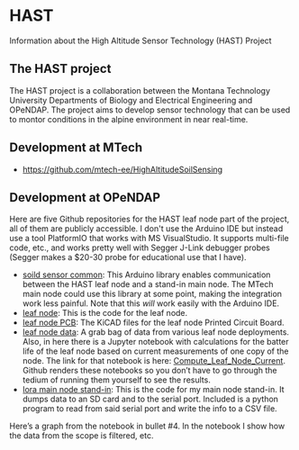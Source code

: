 # HAST
Information about the High Altitude Sensor Technology (HAST) Project

## The HAST project
The HAST project is a collaboration between the Montana Technology University Departments of Biology and Electrical Engineering and OPeNDAP. 
The project aims to develop sensor technology that can be used to montor conditions in the alpine environment in near real-time. 

## Development at MTech
* https://github.com/mtech-ee/HighAltitudeSoilSensing


## Development at OPeNDAP
Here are five Github repositories for the HAST leaf node part of the project, all of them are publicly accessible. I don't use the Arduino IDE but instead use a tool PlatformIO that works with MS VisualStudio. It supports multi-file code, etc., and works pretty well with Segger J-Link debugger probes (Segger makes a $20-30 probe for educational use that I have).

* [soild sensor common](https://github.com/jgallagher59701/soil_sensor_common): This Arduino library enables communication between the HAST leaf node and a stand-in main node. The MTech main node could use this library at some point, making the integration work less painful. Note that this _will_ work easily with the Arduino IDE.
* [leaf node](https://github.com/jgallagher59701/HAST_leaf_node): This is the code for the leaf node.
* [leaf node PCB](https://github.com/jgallagher59701/HAST_leaf_node_pcb): The KiCAD files for the leaf node Printed Circuit Board.
* [leaf node data](https://github.com/jgallagher59701/HAST_leaf_node_data): A grab bag of data from various leaf node deployments. Also, in here there is a Jupyter notebook with calculations for the batter life of the leaf node based on current measurements of one copy of the node. The link for that notebook is here: [Compute_Leaf_Node_Current](https://github.com/jgallagher59701/HAST_leaf_node_data/blob/main/Compute_Leaf_Node_Current_2.ipynb). Github renders these notebooks so you don’t have to go through the tedium of running them yourself to see the results.
* [lora main node stand-in](https://github.com/jgallagher59701/HAST_lora_main): This is the code for my main node stand-in. It dumps data to an SD card and to the serial port. Included is a python program to read from said serial port and write the info to a CSV file.

Here’s a graph from the notebook in bullet #4. In the notebook I show how the data from the scope is filtered, etc.
